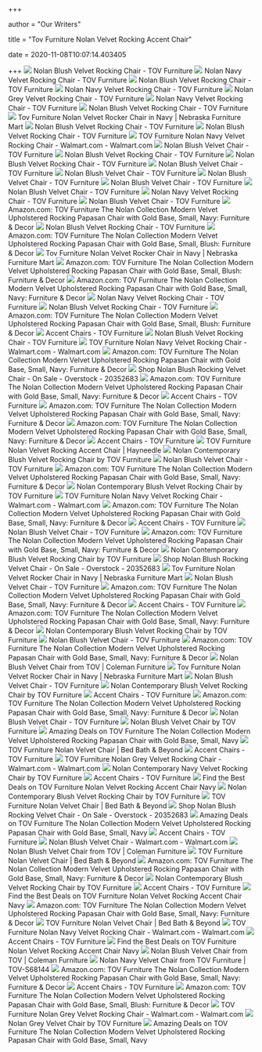 +++
        
author = "Our Writers"
        
title = "Tov Furniture Nolan Velvet Rocking Accent Chair"
        
date = 2020-11-08T10:07:14.403405
        
+++
[ ![](https://tov-stage.s3.us-west-1.amazonaws.com/wp-content/uploads/2019/02/S3824_4_TOV2019.jpg)](https://tov-stage.s3.us-west-1.amazonaws.com/wp-content/uploads/2019/02/S3824_4_TOV2019.jpg) Nolan Blush Velvet Rocking Chair - TOV Furniture
[ ![](https://tov-stage.s3.us-west-1.amazonaws.com/wp-content/uploads/2018/03/TOV-S3825.jpg)](https://tov-stage.s3.us-west-1.amazonaws.com/wp-content/uploads/2018/03/TOV-S3825.jpg) Nolan Navy Velvet Rocking Chair - TOV Furniture
[ ![](https://tov-stage.s3.us-west-1.amazonaws.com/wp-content/uploads/2019/02/S3824_TOV2019.jpg)](https://tov-stage.s3.us-west-1.amazonaws.com/wp-content/uploads/2019/02/S3824_TOV2019.jpg) Nolan Blush Velvet Rocking Chair - TOV Furniture
[ ![](https://tov-stage.s3.us-west-1.amazonaws.com/wp-content/uploads/2018/03/TOV-S3825_1.jpg)](https://tov-stage.s3.us-west-1.amazonaws.com/wp-content/uploads/2018/03/TOV-S3825_1.jpg) Nolan Navy Velvet Rocking Chair - TOV Furniture
[ ![](https://tov-stage.s3.us-west-1.amazonaws.com/wp-content/uploads/2018/03/TOV-S3823-D-1-scaled.jpg)](https://tov-stage.s3.us-west-1.amazonaws.com/wp-content/uploads/2018/03/TOV-S3823-D-1-scaled.jpg) Nolan Grey Velvet Rocking Chair - TOV Furniture
[ ![](https://tov-stage.s3.us-west-1.amazonaws.com/wp-content/uploads/2018/03/TOV-S3825_2.jpg)](https://tov-stage.s3.us-west-1.amazonaws.com/wp-content/uploads/2018/03/TOV-S3825_2.jpg) Nolan Navy Velvet Rocking Chair - TOV Furniture
[ ![](https://tov-stage.s3.us-west-1.amazonaws.com/wp-content/uploads/2018/03/TOV-S3824-D-scaled.jpg)](https://tov-stage.s3.us-west-1.amazonaws.com/wp-content/uploads/2018/03/TOV-S3824-D-scaled.jpg) Nolan Blush Velvet Rocking Chair - TOV Furniture
[ ![](https://www.nfm.com/productimages/52326519/11/l)](https://www.nfm.com/productimages/52326519/11/l) Tov Furniture Nolan Velvet Rocker Chair in Navy | Nebraska Furniture Mart
[ ![](https://tov-stage.s3.us-west-1.amazonaws.com/wp-content/uploads/2019/02/S3824_2_TOV2019.jpg)](https://tov-stage.s3.us-west-1.amazonaws.com/wp-content/uploads/2019/02/S3824_2_TOV2019.jpg) Nolan Blush Velvet Rocking Chair - TOV Furniture
[ ![](https://tov-stage.s3.us-west-1.amazonaws.com/wp-content/uploads/2019/02/S3824_1_TOV2019.jpg)](https://tov-stage.s3.us-west-1.amazonaws.com/wp-content/uploads/2019/02/S3824_1_TOV2019.jpg) Nolan Blush Velvet Rocking Chair - TOV Furniture
[ ![](https://i5.walmartimages.com/asr/ef83f713-4c98-432e-bca4-d49b9105457d.f8008dc5b891cc923e9c457135cd3060.jpeg)](https://i5.walmartimages.com/asr/ef83f713-4c98-432e-bca4-d49b9105457d.f8008dc5b891cc923e9c457135cd3060.jpeg) TOV Furniture Nolan Navy Velvet Rocking Chair - Walmart.com - Walmart.com
[ ![](https://tov-stage.s3.us-west-1.amazonaws.com/wp-content/uploads/2020/07/TOV-S68142-1-scaled.jpg)](https://tov-stage.s3.us-west-1.amazonaws.com/wp-content/uploads/2020/07/TOV-S68142-1-scaled.jpg) Nolan Blush Velvet Chair - TOV Furniture
[ ![](https://tov-stage.s3.us-west-1.amazonaws.com/wp-content/uploads/2020/07/TOV-S68143-1-scaled.jpg)](https://tov-stage.s3.us-west-1.amazonaws.com/wp-content/uploads/2020/07/TOV-S68143-1-scaled.jpg) Nolan Blush Velvet Rocking Chair - TOV Furniture
[ ![](https://tov-stage.s3.us-west-1.amazonaws.com/wp-content/uploads/2019/02/S3824_3_TOV2019-1024x706.jpg)](https://tov-stage.s3.us-west-1.amazonaws.com/wp-content/uploads/2019/02/S3824_3_TOV2019-1024x706.jpg) Nolan Blush Velvet Rocking Chair - TOV Furniture
[ ![](https://tov-stage.s3.us-west-1.amazonaws.com/wp-content/uploads/2020/07/TOV-S68142-teen-scaled.jpg)](https://tov-stage.s3.us-west-1.amazonaws.com/wp-content/uploads/2020/07/TOV-S68142-teen-scaled.jpg) Nolan Blush Velvet Chair - TOV Furniture
[ ![](https://4057217.app.netsuite.com/core/media/media.nl?id=2546832&c=4057217&h=7278e50d2be834b3ff69)](https://4057217.app.netsuite.com/core/media/media.nl?id=2546832&c=4057217&h=7278e50d2be834b3ff69) Nolan Blush Velvet Chair - TOV Furniture
[ ![](https://tov-stage.s3.us-west-1.amazonaws.com/wp-content/uploads/2020/07/TOV-S68142-2-scaled.jpg)](https://tov-stage.s3.us-west-1.amazonaws.com/wp-content/uploads/2020/07/TOV-S68142-2-scaled.jpg) Nolan Blush Velvet Chair - TOV Furniture
[ ![](https://tov-stage.s3.us-west-1.amazonaws.com/wp-content/uploads/2020/07/TOV-S68142-3-scaled.jpg)](https://tov-stage.s3.us-west-1.amazonaws.com/wp-content/uploads/2020/07/TOV-S68142-3-scaled.jpg) Nolan Blush Velvet Chair - TOV Furniture
[ ![](https://tov-stage.s3.us-west-1.amazonaws.com/wp-content/uploads/2020/07/TOV-S68142-scaled.jpg)](https://tov-stage.s3.us-west-1.amazonaws.com/wp-content/uploads/2020/07/TOV-S68142-scaled.jpg) Nolan Blush Velvet Chair - TOV Furniture
[ ![](https://tov-stage.s3.us-west-1.amazonaws.com/wp-content/uploads/2018/03/TOV-S3825_3.jpg)](https://tov-stage.s3.us-west-1.amazonaws.com/wp-content/uploads/2018/03/TOV-S3825_3.jpg) Nolan Navy Velvet Rocking Chair - TOV Furniture
[ ![](https://tov-stage.s3.us-west-1.amazonaws.com/wp-content/uploads/2020/07/TOV-S68142-4-scaled.jpg)](https://tov-stage.s3.us-west-1.amazonaws.com/wp-content/uploads/2020/07/TOV-S68142-4-scaled.jpg) Nolan Blush Velvet Chair - TOV Furniture
[ ![](https://m.media-amazon.com/images/S/aplus-media/vc/5de32e65-4386-4dc6-8a97-85f8fed171c3._CR0,3,1920,594_PT0_SX970__.jpg)](https://m.media-amazon.com/images/S/aplus-media/vc/5de32e65-4386-4dc6-8a97-85f8fed171c3._CR0,3,1920,594_PT0_SX970__.jpg) Amazon.com: TOV Furniture The Nolan Collection Modern Velvet Upholstered  Rocking Papasan Chair with Gold Base, Small, Navy: Furniture & Decor
[ ![](https://tov-stage.s3.us-west-1.amazonaws.com/wp-content/uploads/2020/09/TOV-S68135-1-scaled.jpg)](https://tov-stage.s3.us-west-1.amazonaws.com/wp-content/uploads/2020/09/TOV-S68135-1-scaled.jpg) Nolan Blush Velvet Rocking Chair - TOV Furniture
[ ![](https://m.media-amazon.com/images/I/71UUPHct+gL._AC_UL400_.jpg)](https://m.media-amazon.com/images/I/71UUPHct+gL._AC_UL400_.jpg) Amazon.com: TOV Furniture The Nolan Collection Modern Velvet Upholstered  Rocking Papasan Chair with Gold Base, Small, Blush: Furniture & Decor
[ ![](https://www.nfm.com/productimages/52326519/13/l)](https://www.nfm.com/productimages/52326519/13/l) Tov Furniture Nolan Velvet Rocker Chair in Navy | Nebraska Furniture Mart
[ ![](https://m.media-amazon.com/images/I/91ajOQn2vZL._AC_UL400_.jpg)](https://m.media-amazon.com/images/I/91ajOQn2vZL._AC_UL400_.jpg) Amazon.com: TOV Furniture The Nolan Collection Modern Velvet Upholstered  Rocking Papasan Chair with Gold Base, Small, Blush: Furniture & Decor
[ ![](https://m.media-amazon.com/images/I/81zPh35HRyL._AC_UL400_.jpg)](https://m.media-amazon.com/images/I/81zPh35HRyL._AC_UL400_.jpg) Amazon.com: TOV Furniture The Nolan Collection Modern Velvet Upholstered  Rocking Papasan Chair with Gold Base, Small, Navy: Furniture & Decor
[ ![](https://tov-stage.s3.us-west-1.amazonaws.com/wp-content/uploads/2018/03/TOV-S3825_4.jpg)](https://tov-stage.s3.us-west-1.amazonaws.com/wp-content/uploads/2018/03/TOV-S3825_4.jpg) Nolan Navy Velvet Rocking Chair - TOV Furniture
[ ![](https://tov-stage.s3.us-west-1.amazonaws.com/wp-content/uploads/2019/09/TOV-S6424-1.jpg)](https://tov-stage.s3.us-west-1.amazonaws.com/wp-content/uploads/2019/09/TOV-S6424-1.jpg) Nolan Blush Velvet Rocking Chair - TOV Furniture
[ ![](https://m.media-amazon.com/images/S/aplus-media/vc/a8772e16-afd7-4e29-a2a6-f0e0a6d7988d._CR73,500,500,500_PT0_SX300__.jpg)](https://m.media-amazon.com/images/S/aplus-media/vc/a8772e16-afd7-4e29-a2a6-f0e0a6d7988d._CR73,500,500,500_PT0_SX300__.jpg) Amazon.com: TOV Furniture The Nolan Collection Modern Velvet Upholstered  Rocking Papasan Chair with Gold Base, Small, Blush: Furniture & Decor
[ ![](https://tov-stage.s3.us-west-1.amazonaws.com/wp-content/uploads/2019/02/TOV-S6184-3.jpg)](https://tov-stage.s3.us-west-1.amazonaws.com/wp-content/uploads/2019/02/TOV-S6184-3.jpg) Accent Chairs - TOV Furniture
[ ![](https://dealers.tovfurniture.com/SSP%20Applications/NetSuite%20Inc.%20-%20SCA%20Kilimanjaro/Development/img/TOV-S6424.media.05.jpg?resizeid=12&resizeh=1200&resizew=1200)](https://dealers.tovfurniture.com/SSP%20Applications/NetSuite%20Inc.%20-%20SCA%20Kilimanjaro/Development/img/TOV-S6424.media.05.jpg?resizeid=12&resizeh=1200&resizew=1200) Nolan Blush Velvet Rocking Chair - TOV Furniture
[ ![](https://i5.walmartimages.com/asr/fce2da20-5b8d-4745-a965-ea58b0ea908d_4.371744aff219c050e55774e26f529f79.jpeg?odnWidth=282&odnHeight=282&odnBg=ffffff)](https://i5.walmartimages.com/asr/fce2da20-5b8d-4745-a965-ea58b0ea908d_4.371744aff219c050e55774e26f529f79.jpeg?odnWidth=282&odnHeight=282&odnBg=ffffff) TOV Furniture Nolan Navy Velvet Rocking Chair - Walmart.com - Walmart.com
[ ![](https://images-na.ssl-images-amazon.com/images/I/710N36LbAXL._AC_UL160_SR160,160_.jpg)](https://images-na.ssl-images-amazon.com/images/I/710N36LbAXL._AC_UL160_SR160,160_.jpg) Amazon.com: TOV Furniture The Nolan Collection Modern Velvet Upholstered  Rocking Papasan Chair with Gold Base, Small, Navy: Furniture & Decor
[ ![](https://ak1.ostkcdn.com/images/products/is/images/direct/15211f753eddd4850c681f9ace3d6c6c204ad73f/Nolan-Blush-Velvet-Chair.jpg)](https://ak1.ostkcdn.com/images/products/is/images/direct/15211f753eddd4850c681f9ace3d6c6c204ad73f/Nolan-Blush-Velvet-Chair.jpg) Shop Nolan Blush Rocking Velvet Chair - On Sale - Overstock - 20352683
[ ![](https://images-na.ssl-images-amazon.com/images/I/611KJlGx4vL._AC_UL160_SR160,160_.jpg)](https://images-na.ssl-images-amazon.com/images/I/611KJlGx4vL._AC_UL160_SR160,160_.jpg) Amazon.com: TOV Furniture The Nolan Collection Modern Velvet Upholstered  Rocking Papasan Chair with Gold Base, Small, Navy: Furniture & Decor
[ ![](https://tov-stage.s3.us-west-1.amazonaws.com/wp-content/uploads/2019/02/TOV-L6125-5-1-300x300.jpg)](https://tov-stage.s3.us-west-1.amazonaws.com/wp-content/uploads/2019/02/TOV-L6125-5-1-300x300.jpg) Accent Chairs - TOV Furniture
[ ![](https://m.media-amazon.com/images/I/81WdHdvZACL._AC_UL400_.jpg)](https://m.media-amazon.com/images/I/81WdHdvZACL._AC_UL400_.jpg) Amazon.com: TOV Furniture The Nolan Collection Modern Velvet Upholstered  Rocking Papasan Chair with Gold Base, Small, Navy: Furniture & Decor
[ ![](https://m.media-amazon.com/images/I/61IauaoEUoL._AC_UL400_.jpg)](https://m.media-amazon.com/images/I/61IauaoEUoL._AC_UL400_.jpg) Amazon.com: TOV Furniture The Nolan Collection Modern Velvet Upholstered  Rocking Papasan Chair with Gold Base, Small, Navy: Furniture & Decor
[ ![](https://tov-stage.s3.us-west-1.amazonaws.com/wp-content/uploads/2019/02/L6145_1_TOV2019-300x300.jpg)](https://tov-stage.s3.us-west-1.amazonaws.com/wp-content/uploads/2019/02/L6145_1_TOV2019-300x300.jpg) Accent Chairs - TOV Furniture
[ ![](https://res.cloudinary.com/powerreviews/image/upload/f_auto,q_auto,h_768,w_auto,c_thumb,h_400/d_portal-no-product-image_ttlfpi.svg/prod/zlvvfhhnxhrlidiypyjb.jpg)](https://res.cloudinary.com/powerreviews/image/upload/f_auto,q_auto,h_768,w_auto,c_thumb,h_400/d_portal-no-product-image_ttlfpi.svg/prod/zlvvfhhnxhrlidiypyjb.jpg) TOV Furniture Nolan Velvet Rocking Accent Chair | Hayneedle
[ ![](https://s.yimg.com/aah/yhst-140356018263620/heel-pink-velvet-accent-chair-with-crystals-by-best-master-furniture-4.jpg)](https://s.yimg.com/aah/yhst-140356018263620/heel-pink-velvet-accent-chair-with-crystals-by-best-master-furniture-4.jpg) Nolan Contemporary Blush Velvet Rocking Chair by TOV Furniture
[ ![](https://tov-stage.s3.us-west-1.amazonaws.com/wp-content/uploads/2019/02/TOV-S3801-1-1.jpg)](https://tov-stage.s3.us-west-1.amazonaws.com/wp-content/uploads/2019/02/TOV-S3801-1-1.jpg) Nolan Blush Velvet Chair - TOV Furniture
[ ![](https://images-na.ssl-images-amazon.com/images/I/71Vz-tKIc6L._AC_UL160_SR160,160_.jpg)](https://images-na.ssl-images-amazon.com/images/I/71Vz-tKIc6L._AC_UL160_SR160,160_.jpg) Amazon.com: TOV Furniture The Nolan Collection Modern Velvet Upholstered  Rocking Papasan Chair with Gold Base, Small, Navy: Furniture & Decor
[ ![](https://s.yimg.com/aah/yhst-140356018263620/benny-pink-velvet-gold-accent-chair-by-acme-1.jpg)](https://s.yimg.com/aah/yhst-140356018263620/benny-pink-velvet-gold-accent-chair-by-acme-1.jpg) Nolan Contemporary Blush Velvet Rocking Chair by TOV Furniture
[ ![](https://i5.walmartimages.com/asr/fef1c6e9-f486-4934-8360-03092b96b1be_5.0434fe48c4654b9de63ab9593f500056.jpeg?odnWidth=282&odnHeight=282&odnBg=ffffff)](https://i5.walmartimages.com/asr/fef1c6e9-f486-4934-8360-03092b96b1be_5.0434fe48c4654b9de63ab9593f500056.jpeg?odnWidth=282&odnHeight=282&odnBg=ffffff) TOV Furniture Nolan Navy Velvet Rocking Chair - Walmart.com - Walmart.com
[ ![](https://images-na.ssl-images-amazon.com/images/I/71Xgkv7l8xL._AC_UL160_SR160,160_.jpg)](https://images-na.ssl-images-amazon.com/images/I/71Xgkv7l8xL._AC_UL160_SR160,160_.jpg) Amazon.com: TOV Furniture The Nolan Collection Modern Velvet Upholstered  Rocking Papasan Chair with Gold Base, Small, Navy: Furniture & Decor
[ ![](https://tov-stage.s3.us-west-1.amazonaws.com/wp-content/uploads/2019/02/TOV-S6184-2-1-300x300.jpg)](https://tov-stage.s3.us-west-1.amazonaws.com/wp-content/uploads/2019/02/TOV-S6184-2-1-300x300.jpg) Accent Chairs - TOV Furniture
[ ![](https://tov-stage.s3.us-west-1.amazonaws.com/wp-content/uploads/2019/02/TOV-H7231-1-1.jpg)](https://tov-stage.s3.us-west-1.amazonaws.com/wp-content/uploads/2019/02/TOV-H7231-1-1.jpg) Nolan Blush Velvet Chair - TOV Furniture
[ ![](https://images-na.ssl-images-amazon.com/images/I/91uff94fg8L._AC_UL160_SR160,160_.jpg)](https://images-na.ssl-images-amazon.com/images/I/91uff94fg8L._AC_UL160_SR160,160_.jpg) Amazon.com: TOV Furniture The Nolan Collection Modern Velvet Upholstered  Rocking Papasan Chair with Gold Base, Small, Navy: Furniture & Decor
[ ![](https://sep.yimg.com/ca/I/yhst-140356018263620_2640_76895193640)](https://sep.yimg.com/ca/I/yhst-140356018263620_2640_76895193640) Nolan Contemporary Blush Velvet Rocking Chair by TOV Furniture
[ ![](https://ak1.ostkcdn.com/images/products/is/images/direct/61e37b7761b253781a493b17ffbb5fe3424d9fa6/Carson-Carrington-Idbyn-Velvet-Rocking-Chair_320.jpg?impolicy=medium&imwidth=200)](https://ak1.ostkcdn.com/images/products/is/images/direct/61e37b7761b253781a493b17ffbb5fe3424d9fa6/Carson-Carrington-Idbyn-Velvet-Rocking-Chair_320.jpg?impolicy=medium&imwidth=200) Shop Nolan Blush Rocking Velvet Chair - On Sale - Overstock - 20352683
[ ![](https://www.nfm.com/productimages/52326519/18/l)](https://www.nfm.com/productimages/52326519/18/l) Tov Furniture Nolan Velvet Rocker Chair in Navy | Nebraska Furniture Mart
[ ![](https://tov-stage.s3.us-west-1.amazonaws.com/wp-content/uploads/2019/02/TOV-S6151-1-2.jpg)](https://tov-stage.s3.us-west-1.amazonaws.com/wp-content/uploads/2019/02/TOV-S6151-1-2.jpg) Nolan Blush Velvet Chair - TOV Furniture
[ ![](https://images-na.ssl-images-amazon.com/images/I/51j0Tj75TbL._AC_UL160_SR160,160_.jpg)](https://images-na.ssl-images-amazon.com/images/I/51j0Tj75TbL._AC_UL160_SR160,160_.jpg) Amazon.com: TOV Furniture The Nolan Collection Modern Velvet Upholstered  Rocking Papasan Chair with Gold Base, Small, Navy: Furniture & Decor
[ ![](https://tov-stage.s3.us-west-1.amazonaws.com/wp-content/uploads/2019/02/TOV-S6183-2-1-300x300.jpg)](https://tov-stage.s3.us-west-1.amazonaws.com/wp-content/uploads/2019/02/TOV-S6183-2-1-300x300.jpg) Accent Chairs - TOV Furniture
[ ![](https://m.media-amazon.com/images/I/51W06HnaRlL._AC_UL400_.jpg)](https://m.media-amazon.com/images/I/51W06HnaRlL._AC_UL400_.jpg) Amazon.com: TOV Furniture The Nolan Collection Modern Velvet Upholstered  Rocking Papasan Chair with Gold Base, Small, Navy: Furniture & Decor
[ ![](https://sep.yimg.com/ca/I/yhst-140356018263620_2640_30767698783)](https://sep.yimg.com/ca/I/yhst-140356018263620_2640_30767698783) Nolan Contemporary Blush Velvet Rocking Chair by TOV Furniture
[ ![](https://4057217.app.netsuite.com/core/media/media.nl?id=18795&c=4057217&h=c5c3a99d5ec7f3ee57d5)](https://4057217.app.netsuite.com/core/media/media.nl?id=18795&c=4057217&h=c5c3a99d5ec7f3ee57d5) Nolan Blush Velvet Chair - TOV Furniture
[ ![](https://images-na.ssl-images-amazon.com/images/I/812MJwDnphL._AC_UL160_SR160,160_.jpg)](https://images-na.ssl-images-amazon.com/images/I/812MJwDnphL._AC_UL160_SR160,160_.jpg) Amazon.com: TOV Furniture The Nolan Collection Modern Velvet Upholstered  Rocking Papasan Chair with Gold Base, Small, Navy: Furniture & Decor
[ ![](https://d9dvmj2a7k2dc.cloudfront.net/catalog/product/cache/1/small_image/280x183/e8efb21ce24a33286f8c04c02b26c5e8/o/9/o93_tov2019_tov20191.jpg)](https://d9dvmj2a7k2dc.cloudfront.net/catalog/product/cache/1/small_image/280x183/e8efb21ce24a33286f8c04c02b26c5e8/o/9/o93_tov2019_tov20191.jpg) Nolan Blush Velvet Chair from TOV | Coleman Furniture
[ ![](https://www.nfm.com/productimages/52326519/15/l)](https://www.nfm.com/productimages/52326519/15/l) Tov Furniture Nolan Velvet Rocker Chair in Navy | Nebraska Furniture Mart
[ ![](https://4057217.app.netsuite.com/core/media/media.nl?id=168540&c=4057217&h=86112dfbc9656e11d683)](https://4057217.app.netsuite.com/core/media/media.nl?id=168540&c=4057217&h=86112dfbc9656e11d683) Nolan Blush Velvet Chair - TOV Furniture
[ ![](https://sep.yimg.com/ca/I/yhst-140356018263620_2638_14197785032)](https://sep.yimg.com/ca/I/yhst-140356018263620_2638_14197785032) Nolan Contemporary Blush Velvet Rocking Chair by TOV Furniture
[ ![](https://tov-stage.s3.us-west-1.amazonaws.com/wp-content/uploads/2019/02/TOV-S277-6.jpg)](https://tov-stage.s3.us-west-1.amazonaws.com/wp-content/uploads/2019/02/TOV-S277-6.jpg) Accent Chairs - TOV Furniture
[ ![](https://images-na.ssl-images-amazon.com/images/I/719q0Jx7fVL._AC_UL160_SR160,160_.jpg)](https://images-na.ssl-images-amazon.com/images/I/719q0Jx7fVL._AC_UL160_SR160,160_.jpg) Amazon.com: TOV Furniture The Nolan Collection Modern Velvet Upholstered  Rocking Papasan Chair with Gold Base, Small, Navy: Furniture & Decor
[ ![](https://tov-stage.s3.us-west-1.amazonaws.com/wp-content/uploads/2020/07/TOV-L68140-1-1-e1600789946376.jpg)](https://tov-stage.s3.us-west-1.amazonaws.com/wp-content/uploads/2020/07/TOV-L68140-1-1-e1600789946376.jpg) Nolan Blush Velvet Chair - TOV Furniture
[ ![](https://futonland.com/common/images/products/main/TOV-L68106.jpg)](https://futonland.com/common/images/products/main/TOV-L68106.jpg) Nolan Blush Velvet Chair by TOV Furniture
[ ![](https://images.prod.meredith.com/product/624f8b12efa93decca416359e4eba665/1600164095636/m/tov-furniture-the-atara-collection-living-room-velvet-upholstered-accent-chair-with-stainless-steel-base-black)](https://images.prod.meredith.com/product/624f8b12efa93decca416359e4eba665/1600164095636/m/tov-furniture-the-atara-collection-living-room-velvet-upholstered-accent-chair-with-stainless-steel-base-black) Amazing Deals on TOV Furniture The Nolan Collection Modern Velvet  Upholstered Rocking Papasan Chair with Gold Base, Small, Navy
[ ![](https://b3h2.scene7.com/is/image/BedBathandBeyond/2020-08-10-14-25_tov-d68137-1_imageset)](https://b3h2.scene7.com/is/image/BedBathandBeyond/2020-08-10-14-25_tov-d68137-1_imageset) TOV Furniture Nolan Velvet Chair | Bed Bath & Beyond
[ ![](https://tov-stage.s3.us-west-1.amazonaws.com/wp-content/uploads/2019/02/TOV-L6145-3.jpg)](https://tov-stage.s3.us-west-1.amazonaws.com/wp-content/uploads/2019/02/TOV-L6145-3.jpg) Accent Chairs - TOV Furniture
[ ![](https://i5.walmartimages.com/asr/4adba86d-449d-4bbf-8cbe-8854d1e50336_1.6ca114328504d42b8e912a2e71b2603a.jpeg?odnWidth=282&odnHeight=282&odnBg=ffffff)](https://i5.walmartimages.com/asr/4adba86d-449d-4bbf-8cbe-8854d1e50336_1.6ca114328504d42b8e912a2e71b2603a.jpeg?odnWidth=282&odnHeight=282&odnBg=ffffff) TOV Furniture Nolan Grey Velvet Rocking Chair - Walmart.com - Walmart.com
[ ![](https://sep.yimg.com/ca/I/yhst-140356018263620_2636_103685614)](https://sep.yimg.com/ca/I/yhst-140356018263620_2636_103685614) Nolan Contemporary Navy Velvet Rocking Chair by TOV Furniture
[ ![](https://tov-stage.s3.us-west-1.amazonaws.com/wp-content/uploads/2019/02/TOV-S6160-7.jpg)](https://tov-stage.s3.us-west-1.amazonaws.com/wp-content/uploads/2019/02/TOV-S6160-7.jpg) Accent Chairs - TOV Furniture
[ ![](https://images.prod.meredith.com/content/281474979944044/712581)](https://images.prod.meredith.com/content/281474979944044/712581) Find the Best Deals on TOV Furniture Nolan Velvet Rocking Accent Chair Navy
[ ![](https://sep.yimg.com/ca/I/yhst-140356018263620_2639_16367173818)](https://sep.yimg.com/ca/I/yhst-140356018263620_2639_16367173818) Nolan Contemporary Blush Velvet Rocking Chair by TOV Furniture
[ ![](https://b3h2.scene7.com/is/image/BedBathandBeyond/334024669236754p)](https://b3h2.scene7.com/is/image/BedBathandBeyond/334024669236754p) TOV Furniture Nolan Velvet Chair | Bed Bath & Beyond
[ ![](https://ak1.ostkcdn.com/images/products/is/images/direct/2682a5d4a44d99c6d8079a197184c560c15b6e7d/Charlene-Rosewood-and-Brass-Papasan-Rocking-Chair.jpg?impolicy=medium&imwidth=200)](https://ak1.ostkcdn.com/images/products/is/images/direct/2682a5d4a44d99c6d8079a197184c560c15b6e7d/Charlene-Rosewood-and-Brass-Papasan-Rocking-Chair.jpg?impolicy=medium&imwidth=200) Shop Nolan Blush Rocking Velvet Chair - On Sale - Overstock - 20352683
[ ![](https://images.prod.meredith.com/product/464679ba76d0f6c3c8c409846ed5a65a/1574762786887/m/tov-furniture-magnolia-velvet-chair-in-navy-with-gold-base)](https://images.prod.meredith.com/product/464679ba76d0f6c3c8c409846ed5a65a/1574762786887/m/tov-furniture-magnolia-velvet-chair-in-navy-with-gold-base) Amazing Deals on TOV Furniture The Nolan Collection Modern Velvet  Upholstered Rocking Papasan Chair with Gold Base, Small, Navy
[ ![](https://tov-stage.s3.us-west-1.amazonaws.com/wp-content/uploads/2019/02/TOV-S6158-6.jpg)](https://tov-stage.s3.us-west-1.amazonaws.com/wp-content/uploads/2019/02/TOV-S6158-6.jpg) Accent Chairs - TOV Furniture
[ ![](https://i5.walmartimages.com/asr/b9945463-8172-4038-be01-73266b798230_1.979dae7209c1af56cc84caf71db0ba02.jpeg)](https://i5.walmartimages.com/asr/b9945463-8172-4038-be01-73266b798230_1.979dae7209c1af56cc84caf71db0ba02.jpeg) Nolan Blush Velvet Chair - Walmart.com - Walmart.com
[ ![](https://d9dvmj2a7k2dc.cloudfront.net/catalog/product/cache/1/small_image/280x183/e8efb21ce24a33286f8c04c02b26c5e8/t/o/tov-l6140_tov20191_1_2.jpg)](https://d9dvmj2a7k2dc.cloudfront.net/catalog/product/cache/1/small_image/280x183/e8efb21ce24a33286f8c04c02b26c5e8/t/o/tov-l6140_tov20191_1_2.jpg) Nolan Blush Velvet Chair from TOV | Coleman Furniture
[ ![](https://b3h2.scene7.com/is/image/BedBathandBeyond/311503469003790p)](https://b3h2.scene7.com/is/image/BedBathandBeyond/311503469003790p) TOV Furniture Nolan Velvet Chair | Bed Bath & Beyond
[ ![](https://images-na.ssl-images-amazon.com/images/I/71tW36YNL4L._CR0,204,1224,1224_UX175.jpg)](https://images-na.ssl-images-amazon.com/images/I/71tW36YNL4L._CR0,204,1224,1224_UX175.jpg) Amazon.com: TOV Furniture The Nolan Collection Modern Velvet Upholstered  Rocking Papasan Chair with Gold Base, Small, Navy: Furniture & Decor
[ ![](https://sep.yimg.com/ca/I/yhst-140356018263620_2640_78513203039)](https://sep.yimg.com/ca/I/yhst-140356018263620_2640_78513203039) Nolan Contemporary Blush Velvet Rocking Chair by TOV Furniture
[ ![](https://tov-stage.s3.us-west-1.amazonaws.com/wp-content/uploads/2020/08/TOV-S6388-1-1024x1024.jpg)](https://tov-stage.s3.us-west-1.amazonaws.com/wp-content/uploads/2020/08/TOV-S6388-1-1024x1024.jpg) Accent Chairs - TOV Furniture
[ ![](https://assets.marthastewart.com/styles/wmax-1500/d23/plaid-decor-chairs-0717/plaid-decor-chairs-0717_horiz.jpg)](https://assets.marthastewart.com/styles/wmax-1500/d23/plaid-decor-chairs-0717/plaid-decor-chairs-0717_horiz.jpg) Find the Best Deals on TOV Furniture Nolan Velvet Rocking Accent Chair Navy
[ ![](https://images-na.ssl-images-amazon.com/images/I/71B8EFlmzaL._AC_UL160_SR160,160_.jpg)](https://images-na.ssl-images-amazon.com/images/I/71B8EFlmzaL._AC_UL160_SR160,160_.jpg) Amazon.com: TOV Furniture The Nolan Collection Modern Velvet Upholstered  Rocking Papasan Chair with Gold Base, Small, Navy: Furniture & Decor
[ ![](https://b3h2.scene7.com/is/image/BedBathandBeyond/135043162338868p)](https://b3h2.scene7.com/is/image/BedBathandBeyond/135043162338868p) TOV Furniture Nolan Velvet Chair | Bed Bath & Beyond
[ ![](https://i5.walmartimages.com/asr/7c23fada-6571-4234-a4ed-1a8f2acaa1c7.86099e775d9ac639c20df77f8c97ae3e.jpeg)](https://i5.walmartimages.com/asr/7c23fada-6571-4234-a4ed-1a8f2acaa1c7.86099e775d9ac639c20df77f8c97ae3e.jpeg) TOV Furniture Nolan Navy Velvet Rocking Chair - Walmart.com - Walmart.com
[ ![](https://tov-stage.s3.us-west-1.amazonaws.com/wp-content/uploads/2019/02/TOV-S6150-7.jpg)](https://tov-stage.s3.us-west-1.amazonaws.com/wp-content/uploads/2019/02/TOV-S6150-7.jpg) Accent Chairs - TOV Furniture
[ ![](https://images.prod.meredith.com/content/281474979969910/746262)](https://images.prod.meredith.com/content/281474979969910/746262) Find the Best Deals on TOV Furniture Nolan Velvet Rocking Accent Chair Navy
[ ![](https://d9dvmj2a7k2dc.cloudfront.net/catalog/product/cache/1/small_image/263x/9df78eab33525d08d6e5fb8d27136e95/t/o/tov-oc18196_tov2019_1.jpg)](https://d9dvmj2a7k2dc.cloudfront.net/catalog/product/cache/1/small_image/263x/9df78eab33525d08d6e5fb8d27136e95/t/o/tov-oc18196_tov2019_1.jpg) Nolan Blush Velvet Chair from TOV | Coleman Furniture
[ ![](https://dealers.tovfurniture.com/SSP%20Applications/NetSuite%20Inc.%20-%20SCA%20Kilimanjaro/Development/img/TOV-S68144.media.07.jpg?resizeid=9&resizeh=175&resizew=175)](https://dealers.tovfurniture.com/SSP%20Applications/NetSuite%20Inc.%20-%20SCA%20Kilimanjaro/Development/img/TOV-S68144.media.07.jpg?resizeid=9&resizeh=175&resizew=175) Nolan Navy Velvet Chair from TOV Furniture | TOV-S68144
[ ![](https://images-na.ssl-images-amazon.com/images/I/71ORspSz+TL._CR0,204,1224,1224_UX175.jpg)](https://images-na.ssl-images-amazon.com/images/I/71ORspSz+TL._CR0,204,1224,1224_UX175.jpg) Amazon.com: TOV Furniture The Nolan Collection Modern Velvet Upholstered  Rocking Papasan Chair with Gold Base, Small, Navy: Furniture & Decor
[ ![](https://tov-stage.s3.us-west-1.amazonaws.com/wp-content/uploads/2019/02/TOV-S6150-1-2-300x300.jpg)](https://tov-stage.s3.us-west-1.amazonaws.com/wp-content/uploads/2019/02/TOV-S6150-1-2-300x300.jpg) Accent Chairs - TOV Furniture
[ ![](https://images-na.ssl-images-amazon.com/images/I/81jel-zrx2L._AC_UL160_SR160,160_.jpg)](https://images-na.ssl-images-amazon.com/images/I/81jel-zrx2L._AC_UL160_SR160,160_.jpg) Amazon.com: TOV Furniture The Nolan Collection Modern Velvet Upholstered  Rocking Papasan Chair with Gold Base, Small, Blush: Furniture & Decor
[ ![](https://i5.walmartimages.com/asr/7d616d65-aa3c-407b-97d9-6f801acdb5f9.3a46fc33d4db330c28a8c2e006adc54b.jpeg)](https://i5.walmartimages.com/asr/7d616d65-aa3c-407b-97d9-6f801acdb5f9.3a46fc33d4db330c28a8c2e006adc54b.jpeg) TOV Furniture Nolan Grey Velvet Rocking Chair - Walmart.com - Walmart.com
[ ![](https://futonland.com/common/images/products/large/TOV-S68143.jpg)](https://futonland.com/common/images/products/large/TOV-S68143.jpg) Nolan Grey Velvet Chair by TOV Furniture
[ ![](https://images.prod.meredith.com/product/beba517b457e19c2d4ae21b0a7063dce/1574762804996/m/tov-furniture-magnolia-velvet-chair-in-sea-blue-with-gold-base)](https://images.prod.meredith.com/product/beba517b457e19c2d4ae21b0a7063dce/1574762804996/m/tov-furniture-magnolia-velvet-chair-in-sea-blue-with-gold-base) Amazing Deals on TOV Furniture The Nolan Collection Modern Velvet  Upholstered Rocking Papasan Chair with Gold Base, Small, Navy

